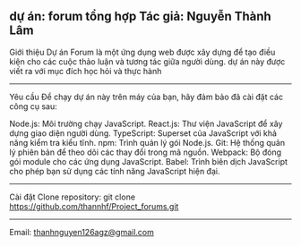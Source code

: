 dự án: forum tổng hợp
Tác giả: Nguyễn Thành Lâm
-------------------------------------

Giới thiệu
Dự án Forum là một ứng dụng web được xây dựng để tạo điều kiện cho các cuộc thảo luận và tương tác giữa người dùng. 
dự án này được viết ra với mục đích học hỏi và thực hành 

-------------------------------------------------------------------------------
Yêu cầu
Để chạy dự án này trên máy của bạn, hãy đảm bảo đã cài đặt các công cụ sau:

Node.js: Môi trường chạy JavaScript.
React.js: Thư viện JavaScript để xây dựng giao diện người dùng.
TypeScript: Superset của JavaScript với khả năng kiểm tra kiểu tĩnh.
npm: Trình quản lý gói Node.js.
Git: Hệ thống quản lý phiên bản để theo dõi các thay đổi trong mã nguồn.
Webpack: Bộ đóng gói module cho các ứng dụng JavaScript.
Babel: Trình biên dịch JavaScript cho phép bạn sử dụng các tính năng JavaScript hiện đại.

-------------------------------------------------------------------------------
Cài đặt
Clone repository: git clone https://github.com/thannhf/Project_forums.git

-------------------------------------------------------------------------------
Email: thanhnguyen126agz@gmail.com
